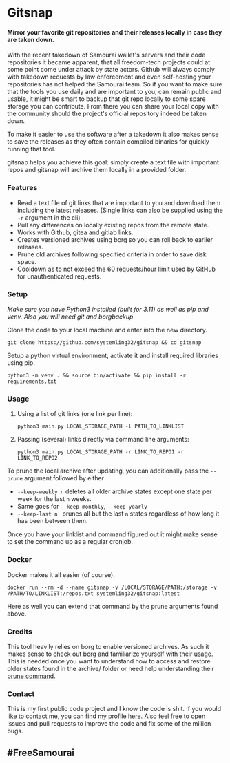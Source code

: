 # Gitsnap
#### Mirror your favorite git repositories and their releases locally in case they are taken down.

With the recent takedown of Samourai wallet's servers and their code repositories it became apparent, that all freedom-tech projects could at some point come under attack by state actors. Github will always comply with takedown requests by law enforcement and even self-hosting your repositories has not helped the Samourai team.
So if you want to make sure that the tools you use daily and are important to you, can remain public and usable, it might be smart to backup that git repo locally to some spare storage you can contribute. From there you can share your local copy with the community should the project's official repository indeed be taken down.

To make it easier to use the software after a takedown it also makes sense to save the releases as they often contain compiled binaries for quickly running that tool.

gitsnap helps you achieve this goal: simply create a text file with important repos and gitsnap will archive them locally in a provided folder.


### Features
 - Read a text file of git links that are important to you and download them including the latest releases. (Single links can also be supplied using the `-r` argument in the cli)
 - Pull any differences on locally existing repos from the remote state.
 - Works with Github, gitea and gitlab links.
 - Creates versioned archives using borg so you can roll back to earlier releases.
 - Prune old archives following specified criteria in order to save disk space.
 - Cooldown as to not exceed the 60 requests/hour limit used by GitHub for unauthenticated requests.


### Setup
*Make sure you have Python3 installed (built for 3.11) as well as pip and venv. Also you will need git and borgbackup*

Clone the code to your local machine and enter into the new directory.

`git clone https://github.com/systemling32/gitsnap && cd gitsnap`

Setup a python virtual environment, activate it and install required libraries using pip.

`python3 -m venv . && source bin/activate && pip install -r requirements.txt`


### Usage
 1. Using a list of git links (one link per line):
    
      `python3 main.py LOCAL_STORAGE_PATH -l PATH_TO_LINKLIST`
 2. Passing (several) links directly via command line arguments:
    
      `python3 main.py LOCAL_STORAGE_PATH -r LINK_TO_REPO1 -r LINK_TO_REPO2`

To prune the local archive after updating, you can additionally pass the `--prune` argument followed by either
  - `--keep-weekly n` deletes all older archive states except one state per week for the last `n` weeks.
  - Same goes for `--keep-monthly`, `--keep-yearly`
  - `--keep-last n ` prunes all but the last `n` states regardless of how long it has been between them.

Once you have your linklist and command figured out it might make sense to set the command up as a regular cronjob.

### Docker
Docker makes it all easier (of course).

`docker run --rm -d --name gitsnap -v /LOCAL/STORAGE/PATH:/storage -v /PATH/TO/LINKLIST:/repos.txt systemling32/gitsnap:latest`

Here as well you can extend that command by the prune arguments found above.

### Credits
This tool heavily relies on borg to enable versioned archives. As such it makes sense to [check out borg](https://www.borgbackup.org/) and familiarize yourself with their [usage](https://borgbackup.readthedocs.io/en/stable/usage/general.html). 
This is needed once you want to understand how to access and restore older states found in the archive/ folder or need help understanding their [prune command](https://borgbackup.readthedocs.io/en/stable/usage/prune.html).


### Contact
This is my first public code project and I know the code is shit. If you would like to contact me, you can find my profile [here](https://nostree.me/npub1qv8cgehpvylgx0euu289hm76z6czxj2qj6lqms3yt62xcw3ry39q76qq4m).
Also feel free to open issues and pull requests to improve the code and fix some of the million bugs.


## #FreeSamourai
